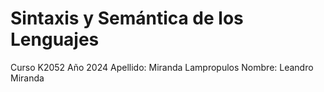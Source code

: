 # Sintaxis y Semántica de los Lenguajes
Curso K2052
Año 2024
Apellido: Miranda Lampropulos
Nombre: Leandro Miranda
